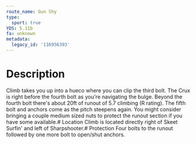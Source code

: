 ```yaml
---
route_name: Gun Shy
type:
  sport: true
YDS: 5.11b
fa: unknown
metadata:
  legacy_id: '116956393'
---
```

# Description
Climb takes you up into a hueco where you can clip the third bolt. The Crux is right before the fourth bolt as you're navigating the bulge. Beyond the fourth bolt there's about 20ft of runout of 5.7 climbing (R rating). The fifth bolt and anchors come as the pitch steepens again. You might consider bringing a couple medium sized nuts to protect the runout section if you have some available.# Location
Climb is located directly right of Skeet Surfin' and left of Sharpshooter.# Protection
Four bolts to the runout followed by one more bolt to open/shut anchors.
